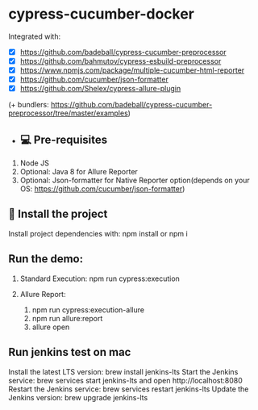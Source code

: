 # cypress-cucumber-docker

Integrated with:

- [x] https://github.com/badeball/cypress-cucumber-preprocessor
- [x] https://github.com/bahmutov/cypress-esbuild-preprocessor
- [x] https://www.npmjs.com/package/multiple-cucumber-html-reporter
- [x] https://github.com/cucumber/json-formatter
- [x] https://github.com/Shelex/cypress-allure-plugin

(+ bundlers: https://github.com/badeball/cypress-cucumber-preprocessor/tree/master/examples)

- ## 💻 Pre-requisites

1. Node JS
2. Optional: Java 8 for Allure Reporter
3. Optional: Json-formatter for Native Reporter option(depends on your OS: https://github.com/cucumber/json-formatter)

## 🚀 Install the project

Install project dependencies with: npm install or npm i

## Run the demo:

1. Standard Execution: npm run cypress:execution

2. Allure Report: 
   1. npm run cypress:execution-allure
   2. npm run allure:report
   3. allure open

## Run jenkins test on mac
Install the latest LTS version: brew install jenkins-lts
Start the Jenkins service: brew services start jenkins-lts and open http://localhost:8080
Restart the Jenkins service: brew services restart jenkins-lts
Update the Jenkins version: brew upgrade jenkins-lts